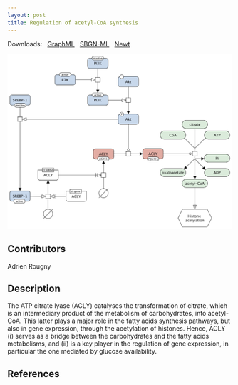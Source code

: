 ```yaml
---
layout: post
title: Regulation of acetyl-CoA synthesis
---
```


Downloads: &nbsp; 
[GraphML](../downloads/F006-ACLY.graphml) &nbsp; 
[SBGN-ML](../downloads/F006-ACLY-SBGNv02.sbgn) &nbsp;
[Newt](http://web.newteditor.org/?URL=http://metabolismregulation.org/downloads/F006-ACLY-newt.sbgn) &nbsp;
<p align="middle"><a href="/acly/"><img id="image" src="/downloads/F006-ACLY.png" width="600"/></a></p>

## Contributors

Adrien Rougny

## Description

The ATP citrate lyase (ACLY) catalyses the transformation of citrate, which is an intermediary product of the metabolism of carbohydrates, into acetyl-CoA. This latter plays a major role in the fatty acids synthesis pathways, but also in gene expression, through the acetylation of histones. Hence, ACLY (i) serves as a bridge between the carbohydrates and the fatty acids metabolisms, and (ii) is a key player in the regulation of gene expression, in particular the one mediated by glucose availability.

## References



